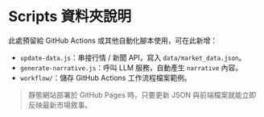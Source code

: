 # Scripts 資料夾說明

此處預留給 GitHub Actions 或其他自動化腳本使用，可在此新增：

- `update-data.js`：串接行情 / 新聞 API，寫入 `data/market_data.json`。
- `generate-narrative.js`：呼叫 LLM 服務，自動產生 `narrative` 內容。
- `workflow/`：儲存 GitHub Actions 工作流程檔案範例。

> 靜態網站部署於 GitHub Pages 時，只要更新 JSON 與前端檔案就能立即反映最新市場敘事。
